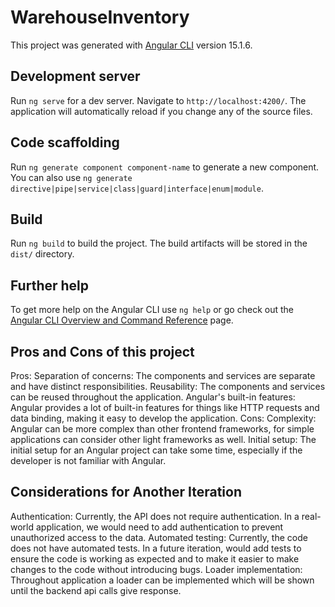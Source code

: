 # WarehouseInventory

This project was generated with [Angular CLI](https://github.com/angular/angular-cli) version 15.1.6.

## Development server

Run `ng serve` for a dev server. Navigate to `http://localhost:4200/`. The application will automatically reload if you change any of the source files.

## Code scaffolding

Run `ng generate component component-name` to generate a new component. You can also use `ng generate directive|pipe|service|class|guard|interface|enum|module`.

## Build

Run `ng build` to build the project. The build artifacts will be stored in the `dist/` directory.

## Further help

To get more help on the Angular CLI use `ng help` or go check out the [Angular CLI Overview and Command Reference](https://angular.io/cli) page.

## Pros and Cons of this project

Pros:
Separation of concerns: The components and services are separate and have distinct responsibilities.
Reusability: The components and services can be reused throughout the application.
Angular's built-in features: Angular provides a lot of built-in features for things like HTTP requests and data binding, making it easy to develop the application.
Cons:
Complexity: Angular can be more complex than other frontend frameworks, for simple applications can consider other light frameworks as well.
Initial setup: The initial setup for an Angular project can take some time, especially if the developer is not familiar with Angular.

## Considerations for Another Iteration

Authentication: Currently, the API does not require authentication. In a real-world application, we would need to add authentication to prevent unauthorized access to the data.
Automated testing: Currently, the code does not have automated tests. In a future iteration, would add tests to ensure the code is working as expected and to make it easier to make changes to the code without introducing bugs.
Loader implementation: Throughout application a loader can be implemented which will be shown until the backend api calls give response.
